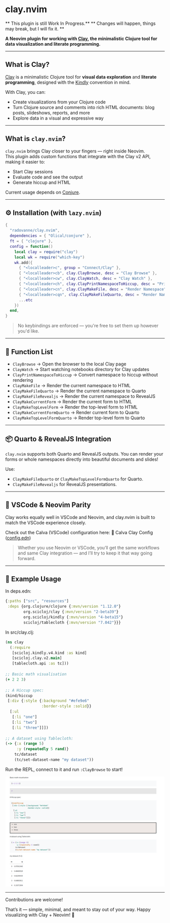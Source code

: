 #  clay.nvim
** This plugin is still Work In Progress.**
** Changes will happen, things may break, but I will fix it. **

**A Neovim plugin for working with [Clay](https://github.com/scicloj/clay), the minimalistic Clojure tool for data visualization and literate programming.**

---

##  What is Clay?

[Clay](https://github.com/scicloj/clay) is a minimalistic Clojure tool for **visual data exploration** and **literate programming**, designed with the [Kindly](https://scicloj.github.io/docs/kindly/) convention in mind.

With Clay, you can:
-  Create visualizations from your Clojure code  
-  Turn Clojure source and comments into rich HTML documents: blog posts, slideshows, reports, and more  
-  Explore data in a visual and expressive way

---

##  What is `clay.nvim`?

`clay.nvim` brings Clay closer to your fingers — right inside Neovim.  
This plugin adds custom functions that integrate with the Clay v2 API, making it easier to:

- Start Clay sessions   
- Evaluate code and see the output   
- Generate hiccup and HTML   

Current usage depends on [Conjure](https://github.com/Olical/conjure).

---

## ⚙️ Installation (with `lazy.nvim`)

```lua
{
  "radovanne/clay.nvim",
  dependencies = { "Olical/conjure" },
  ft = { "clojure" },
  config = function()
    local clay = require("clay")
    local wk = require("which-key")
    wk.add({
      { "<localleader>c", group = "Connect/Clay" },
      { "<localleader>cb", clay.ClayBrowse, desc = "Clay Browse" },
      { "<localleader>cw", clay.ClayWatch, desc = "Clay Watch" },
      { "<localleader>ch", clay.ClayPrintNamespaceToHiccup, desc = "Print Namespace to Hiccup" },
      { "<localleader>cn", clay.ClayMakeFile, desc = "Render Namespace" },
      { "<localleader>cqn", clay.ClayMakeFileQuarto, desc = "Render Namespace with Quarto" },
      ...etc
    })
  end,
}
```

>  No keybindings are enforced — you're free to set them up however you'd like.

---
## 📘 Function List

* `ClayBrowse` →  Open the browser to the local Clay page
* `ClayWatch` →  Start watching notebooks directory for Clay updates
* `ClayPrintNamespaceToHiccup` →  Convert namespace to hiccup without rendering
* `ClayMakeFile` →  Render the current namespace to HTML
* `ClayMakeFileQuarto` →  Render the current namespace to Quarto
* `ClayMakeFileRevealjs` →  Render the current namespace to RevealJS
* `ClayMakeCurrentForm` →  Render the current form to HTML
* `ClayMakeTopLevelForm` →  Render the top-level form to HTML
* `ClayMakeCurrentFormQuarto` →  Render current form to Quarto
* `ClayMakeTopLevelFormQuarto` →  Render top-level form to Quarto

---
## 📦 Quarto & RevealJS Integration

`clay.nvim` supports both Quarto and RevealJS outputs.
You can render your forms or whole namespaces directly into beautiful documents and slides!

Use:

* `ClayMakeFileQuarto` or `ClayMakeTopLevelFormQuarto` for Quarto.
* `ClayMakeFileRevealjs` for RevealJS presentations.

---

## 🧩 VSCode & Neovim Parity
Clay works equally well in VSCode and Neovim, and clay.nvim is built to match the VSCode experience closely.

Check out the Calva (VSCode) configuration here:
🔗 Calva Clay Config ([config.edn](https://github.com/scicloj/clay))

> Whether you use Neovim or VSCode, you’ll get the same workflows and same Clay integration — and I’ll try to keep it that way going forward.
---

## 🧪 Example Usage

In deps.edn:
```clojure
{:paths ["src", "resources"]
 :deps {org.clojure/clojure {:mvn/version "1.12.0"}
        org.scicloj/clay {:mvn/version "2-beta39"}
        org.scicloj/kindly {:mvn/version "4-beta15"}
        scicloj/tablecloth {:mvn/version "7.042"}}}
```

In src/clay.clj:
```clojure
(ns clay
  (:require
   [scicloj.kindly.v4.kind :as kind]
   [scicloj.clay.v2.main]
   [tablecloth.api :as tc]))

;; Basic math visualisation
(+ 2 2 3)

;; A Hiccup spec:
(kind/hiccup
 [:div {:style {:background "#efe9e6"
                :border-style :solid}}
  [:ul
   [:li "one"]
   [:li "two"]
   [:li "three"]]])

;; A dataset using Tablecloth:
(-> {:x (range 5)
     :y (repeatedly 5 rand)}
    tc/dataset
    (tc/set-dataset-name "my dataset"))
```

Run the REPL, connect to it and run `:ClayBrowse` to start!

![image](./assets/images/clay.png)

---
Contributions are welcome!

That’s it — simple, minimal, and meant to stay out of your way.
Happy visualizing with Clay + Neovim! 🎨
